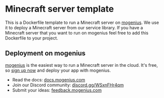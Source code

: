 # Minecraft server template
This is a Dockerfile template to run a Minecraft server on [mogenius](https://mogenius.com). We use it to deploy a Minecraft server from our service library. If you have a Minecraft server that you want to run on mogenius feel free to add this Dockerfile to your project.
## Deployment on mogenius
[mogenius](https://mogenius.com) is the easiest way to run a Minecraft server in the cloud. It's free, so [sign up now](https://studio.mogenius.com/user/registration) and deploy your app with mogenius.
- Read the docs: [docs.mogenius.com](https://docs.mogenius.com)
- Join our Discord community: [discord.gg/WSxnFHr4qm](https://discord.gg/WSxnFHr4qm)
- Submit your ideas: [feedback.mogenius.com](https://feedback.mogenius.com)

